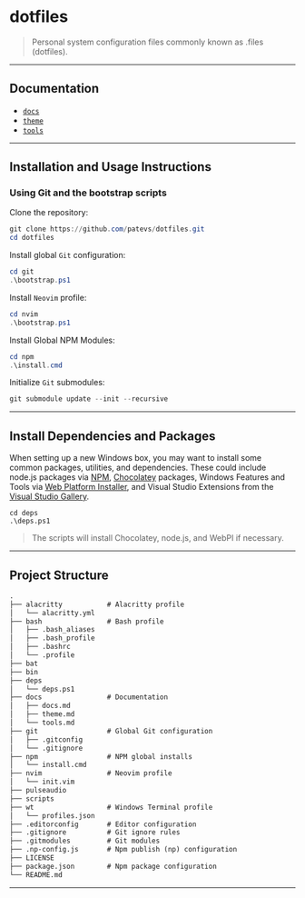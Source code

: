 # dotfiles

> Personal system configuration files commonly known as .files (dotfiles).

---

## Documentation

- [`docs`](./docs/docs.md)
- [`theme`](./docs/theme.md)
- [`tools`](./docs/theme.md)

---

## Installation and Usage Instructions

### Using Git and the bootstrap scripts

Clone the repository:

```powershell
git clone https://github.com/patevs/dotfiles.git
cd dotfiles
```

Install global `Git` configuration:

```powershell
cd git
.\bootstrap.ps1
```

Install `Neovim` profile:

```powershell
cd nvim
.\bootstrap.ps1
```

Install Global NPM Modules:

```powershell
cd npm
.\install.cmd
```

Initialize `Git` submodules:

```powershell
git submodule update --init --recursive
```

---

## Install Dependencies and Packages

When setting up a new Windows box, you may want to install some common packages, utilities, and dependencies. These could include node.js packages via [NPM](https://www.npmjs.org), [Chocolatey](http://chocolatey.org/) packages, Windows Features and Tools via [Web Platform Installer](https://www.microsoft.com/web/downloads/platform.aspx), and Visual Studio Extensions from the [Visual Studio Gallery](http://visualstudiogallery.msdn.microsoft.com/).

```posh
cd deps
.\deps.ps1
```

> The scripts will install Chocolatey, node.js, and WebPI if necessary.

---

## Project Structure

```md
.
├── alacritty           # Alacritty profile
│   └── alacritty.yml
├── bash                # Bash profile
│   ├── .bash_aliases
│   ├── .bash_profile
│   ├── .bashrc
│   └── .profile
├── bat
├── bin
├── deps
│   └── deps.ps1
├── docs                # Documentation
│   ├── docs.md
│   ├── theme.md
│   └── tools.md
├── git                 # Global Git configuration
│   ├── .gitconfig
│   └── .gitignore
├── npm                 # NPM global installs
│   └── install.cmd
├── nvim                # Neovim profile
│   └── init.vim
├── pulseaudio
├── scripts
├── wt                  # Windows Terminal profile
│   └── profiles.json
├── .editorconfig       # Editor configuration
├── .gitignore          # Git ignore rules
├── .gitmodules         # Git modules
├── .np-config.js       # Npm publish (np) configuration
├── LICENSE
├── package.json        # Npm package configuration
└── README.md
```

---
